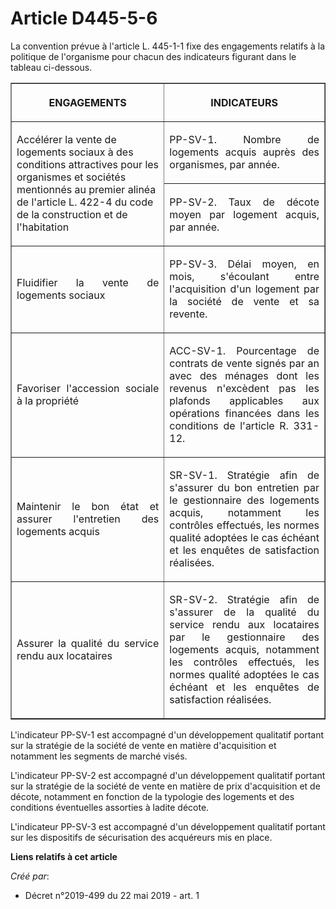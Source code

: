 # Article D445-5-6

La convention prévue à l'article L. 445-1-1 fixe des engagements relatifs à la politique de l'organisme pour chacun des
indicateurs figurant dans le tableau ci-dessous.

<table border="1">
  <tbody>
    <tr>
      <th>

ENGAGEMENTS</th>
      <th>

INDICATEURS</th>
    </tr>
    <tr>
      <td rowspan="2" align="left">

Accélérer la vente de logements sociaux à des conditions attractives pour les organismes et sociétés mentionnés au premier
alinéa de l'article L. 422-4 du code de la construction et de l'habitation</td>
      <td align="justify">

PP-SV-1. Nombre de logements acquis auprès des organismes, par année.</td>
    </tr>
    <tr>
      <td align="justify">

PP-SV-2. Taux de décote moyen par logement acquis, par année.</td>
    </tr>
    <tr>
      <td align="justify">

Fluidifier la vente de logements sociaux</td>
      <td align="justify">

PP-SV-3. Délai moyen, en mois, s'écoulant entre l'acquisition d'un logement par la société de vente et sa revente.</td>
    </tr>
    <tr>
      <td align="justify">

Favoriser l'accession sociale à la propriété</td>
      <td align="justify">

ACC-SV-1. Pourcentage de contrats de vente signés par an avec des ménages dont les revenus n'excèdent pas les plafonds
applicables aux opérations financées dans les conditions de l'article R. 331-12.</td>
    </tr>
    <tr>
      <td align="justify">

Maintenir le bon état et assurer l'entretien des logements acquis</td>
      <td align="justify">

SR-SV-1. Stratégie afin de s'assurer du bon entretien par le gestionnaire des logements acquis, notamment les contrôles
effectués, les normes qualité adoptées le cas échéant et les enquêtes de satisfaction réalisées.</td>
    </tr>
    <tr>
      <td align="justify">

Assurer la qualité du service rendu aux locataires</td>
      <td align="justify">

SR-SV-2. Stratégie afin de s'assurer de la qualité du service rendu aux locataires par le gestionnaire des logements acquis,
notamment les contrôles effectués, les normes qualité adoptées le cas échéant et les enquêtes de satisfaction réalisées.</td>
    </tr>
  </tbody>
</table>

L'indicateur PP-SV-1 est accompagné d'un développement qualitatif portant sur la stratégie de la société de vente en matière
d'acquisition et notamment les segments de marché visés.

L'indicateur PP-SV-2 est accompagné d'un développement qualitatif portant sur la stratégie de la société de vente en matière
de prix d'acquisition et de décote, notamment en fonction de la typologie des logements et des conditions éventuelles
assorties à ladite décote.

L'indicateur PP-SV-3 est accompagné d'un développement qualitatif portant sur les dispositifs de sécurisation des acquéreurs
mis en place.

**Liens relatifs à cet article**

_Créé par_:

  - Décret n°2019-499 du 22 mai 2019 - art. 1
